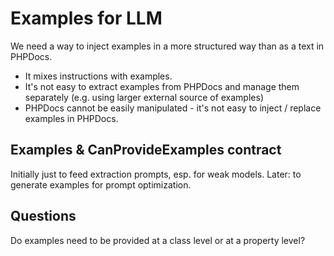 # Examples for LLM

We need a way to inject examples in a more structured way than as a text in PHPDocs.

- It mixes instructions with examples.
- It's not easy to extract examples from PHPDocs and manage them separately (e.g. using larger external source of examples)
- PHPDocs cannot be easily manipulated - it's not easy to inject / replace examples in PHPDocs.

## Examples & CanProvideExamples contract

Initially just to feed extraction prompts, esp. for weak models. Later: to
generate examples for prompt optimization.

## Questions

Do examples need to be provided at a class level or at a property level?
